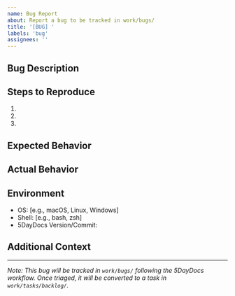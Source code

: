 ```yaml
---
name: Bug Report
about: Report a bug to be tracked in work/bugs/
title: '[BUG] '
labels: 'bug'
assignees: ''
---
```


## Bug Description
<!-- Provide a clear and concise description of the bug -->

## Steps to Reproduce
1.
2.
3.

## Expected Behavior
<!-- What should happen? -->

## Actual Behavior
<!-- What actually happens? -->

## Environment
- OS: [e.g., macOS, Linux, Windows]
- Shell: [e.g., bash, zsh]
- 5DayDocs Version/Commit:

## Additional Context
<!-- Add any other context, screenshots, or error messages -->

---
*Note: This bug will be tracked in `work/bugs/` following the 5DayDocs workflow. Once triaged, it will be converted to a task in `work/tasks/backlog/`.*